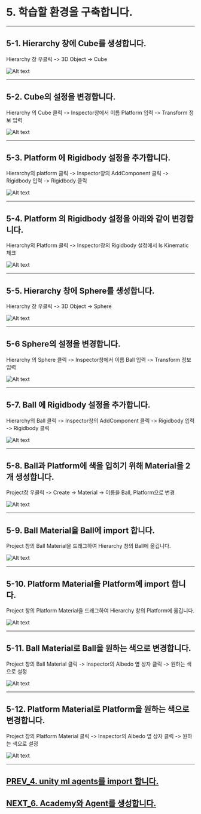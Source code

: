 # 5. 학습할 환경을 구축합니다.
- - -

## 5-1. Hierarchy 창에 Cube를 생성합니다.

Hierarchy 창 우클릭 -> 3D Object -> Cube

![Alt text](/unity_ml_agents_tutorial/5.make_env/1.make_cube.png)
- - -

## 5-2. Cube의 설정을 변경합니다.

Hierarchy 의 Cube 클릭 -> Inspector창에서 이름 Platform 입력 -> Transform 정보 입력

![Alt text](/unity_ml_agents_tutorial/5.make_env/2.make_platform.png)
- - -

## 5-3. Platform 에 Rigidbody 설정을 추가합니다.

Hierarchy의 platform 클릭 -> Inspector창의 AddComponent 클릭 -> Rigidbody 입력 -> Rigidbody 클릭

![Alt text](/unity_ml_agents_tutorial/5.make_env/3.add_rigid_body.png)
- - -

## 5-4. Platform 의 Rigidbody 설정을 아래와 같이 변경합니다.

Hierarchy의 Platform 클릭 -> Inspector창의 Rigidbody 설정에서 Is Kinematic 체크

![Alt text](/unity_ml_agents_tutorial/5.make_env/4.Check_Is_Kinematic.png)
- - -

## 5-5. Hierarchy 창에 Sphere를 생성합니다.

Hierarchy 창 우클릭 -> 3D Object -> Sphere

![Alt text](/unity_ml_agents_tutorial/5.make_env/5.make_sphere.png)
- - -

## 5-6 Sphere의 설정을 변경합니다.

Hierarchy 의 Sphere 클릭 -> Inspector창에서 이름 Ball 입력 -> Transform 정보 입력

![Alt text](/unity_ml_agents_tutorial/5.make_env/6.make_ball.png)
- - -

## 5-7. Ball 에 Rigidbody 설정을 추가합니다.

Hierarchy의 Ball 클릭 -> Inspector창의 AddComponent 클릭 -> Rigidbody 입력 -> Rigidbody 클릭

![Alt text](/unity_ml_agents_tutorial/5.make_env/7.add_rigidbody.png)
- - -

## 5-8. Ball과 Platform에 색을 입히기 위해 Material을 2개 생성합니다.

Project창 우클릭 -> Create -> Material -> 이름을 Ball, Platform으로 변경

![Alt text](/unity_ml_agents_tutorial/5.make_env/8.make_material.png)
- - -

## 5-9. Ball Material을 Ball에 import 합니다.

Project 창의 Ball Material을 드래그하여 Hierarchy 창의 Ball에 옮깁니다.

![Alt text](/unity_ml_agents_tutorial/5.make_env/9.import_ballmaterial.png)
- - -

## 5-10. Platform Material을 Platform에 import 합니다.

Project 창의 Platform Material을 드래그하여 Hierarchy 창의 Platform에 옮깁니다.

![Alt text](/unity_ml_agents_tutorial/5.make_env/10.import_platformmaterial.png)
- - -

## 5-11. Ball Material로 Ball을 원하는 색으로 변경합니다.

Project 창의 Ball Material 클릭 -> Inspector의 Albedo 옆 상자 클릭 -> 원하는 색으로 설정

![Alt text](/unity_ml_agents_tutorial/5.make_env/11.change_ball_color.png)
- - -

## 5-12. Platform Material로 Platform을 원하는 색으로 변경합니다.

Project 창의 Platform Material 클릭 -> Inspector의 Albedo 옆 상자 클릭 -> 원하는 색으로 설정

![Alt text](/unity_ml_agents_tutorial/5.make_env/12.change_platform_color.png)
- - -

## [PREV_4. unity ml agents를 import 합니다.](https://github.com/hyunho1027/Unity_ML_Agents_Tutorial/tree/master/unity_ml_agents_tutorial/4.import_ml_agents)

## [NEXT_6. Academy와 Agent를 생성합니다.](https://github.com/hyunho1027/Unity_ML_Agents_Tutorial/tree/master/unity_ml_agents_tutorial/6.make_academy_and_agents)

